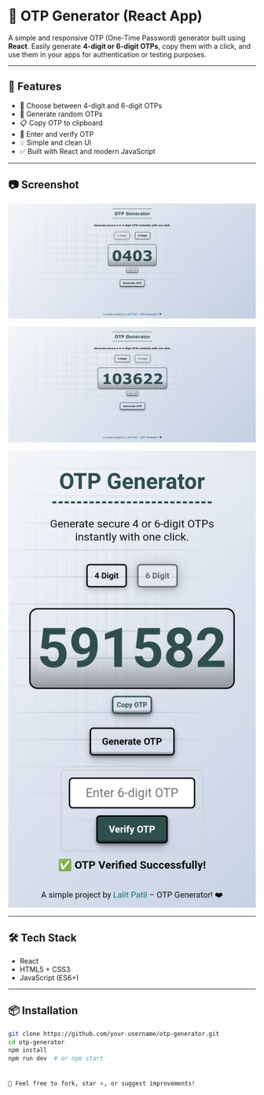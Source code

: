 # 🔐 OTP Generator (React App)

A simple and responsive OTP (One-Time Password) generator built using **React**. Easily generate **4-digit or 6-digit OTPs**, copy them with a click, and use them in your apps for authentication or testing purposes.

---

## 🚀 Features

- 🔢 Choose between 4-digit and 6-digit OTPs
- 🔁 Generate random OTPs
- 📋 Copy OTP to clipboard
- 🔐 Enter and verify OTP
- 💡 Simple and clean UI
- ✅ Built with React and modern JavaScript

---

## 📷 Screenshot

![OTP Generator Screenshot](https://github.com/lalitpatil891/OTP-Generator/blob/main/otp-generator-app/screenShots/1.png) <!-- Add a screenshot here -->

![OTP Generator Screenshot](https://github.com/lalitpatil891/OTP-Generator/blob/main/otp-generator-app/screenShots/2.png)

![OTP Generator Screenshot](https://github.com/lalitpatil891/OTP-Generator/blob/main/otp-generator-app/screenShots/mobile-2.jpg)

---

## 🛠️ Tech Stack

- React
- HTML5 + CSS3
- JavaScript (ES6+)

---

## 📦 Installation

```bash
git clone https://github.com/your-username/otp-generator.git
cd otp-generator
npm install
npm run dev  # or npm start


💬 Feel free to fork, star ⭐, or suggest improvements!
